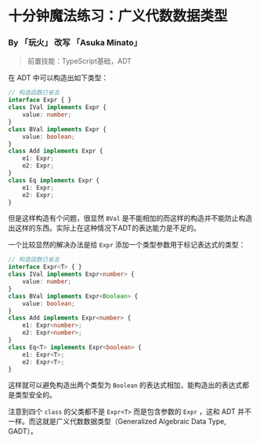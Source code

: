 # 十分钟魔法练习：广义代数数据类型

### By 「玩火」 改写 「Asuka Minato」

> 前置技能：TypeScript基础，ADT

在 ADT 中可以构造出如下类型：

```ts
// 构造函数已省去
interface Expr { }
class IVal implements Expr {
    value: number;
}
class BVal implements Expr {
    value: boolean;
}
class Add implements Expr {
    e1: Expr;
    e2: Expr;
}
class Eq implements Expr {
    e1: Expr;
    e2: Expr;
}
```

但是这样构造有个问题，很显然 `BVal` 是不能相加的而这样的构造并不能防止构造出这样的东西。实际上在这种情况下ADT的表达能力是不足的。

一个比较显然的解决办法是给 `Expr` 添加一个类型参数用于标记表达式的类型：

```ts
// 构造函数已省去
interface Expr<T> { }
class IVal implements Expr<number> {
    value: number;
}
class BVal implements Expr<Boolean> {
    value: boolean;
}
class Add implements Expr<number> {
    e1: Expr<number>;
    e2: Expr<number>;
}
class Eq<T> implements Expr<boolean> {
    e1: Expr<T>;
    e2: Expr<T>;
}
```

这样就可以避免构造出两个类型为 `Boolean` 的表达式相加，能构造出的表达式都是类型安全的。

注意到四个 `class` 的父类都不是 `Expr<T>` 而是包含参数的 `Expr` ，这和 ADT 并不一样。而这就是广义代数数据类型（Generalized Algebraic Data Type, GADT）。

